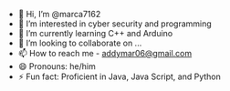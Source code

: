 - 👋 Hi, I’m @marca7162
- 👀 I’m interested in cyber security and programming
- 🌱 I’m currently learning C++ and Arduino 
- 💞️ I’m looking to collaborate on ...
- 📫 How to reach me - addymar06@gmail.com
- 😄 Pronouns: he/him
- ⚡ Fun fact: Proficient in Java, Java Script, and Python

<!---
marca7162/marca7162 is a ✨ special ✨ repository because its `README.md` (this file) appears on your GitHub profile.
You can click the Preview link to take a look at your changes.
--->
